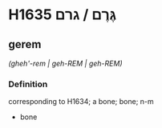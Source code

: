 # H1635 גֶּרֶם / גרם

## gerem

_(gheh'-rem | ɡeh-REM | ɡeh-REM)_

### Definition

corresponding to H1634; a bone; bone; n-m

- bone

